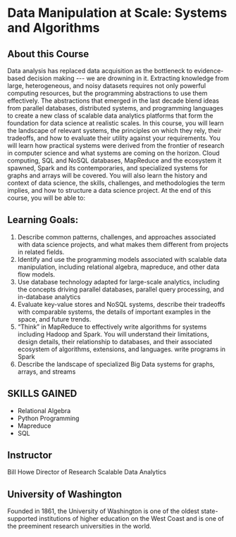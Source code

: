 # Data Manipulation at Scale: Systems and Algorithms

## About this Course
Data analysis has replaced data acquisition as the bottleneck to evidence-based decision making --- we are drowning in it.  Extracting knowledge from large, heterogeneous, and noisy datasets requires not only powerful computing resources, but the programming abstractions to use them effectively.  The abstractions that emerged in the last decade blend ideas from parallel databases, distributed systems, and programming languages to create a new class of scalable data analytics platforms that form the foundation for data science at realistic scales.
In this course, you will learn the landscape of relevant systems, the principles on which they rely, their tradeoffs, and how to evaluate their utility against your requirements. You will learn how practical systems were derived from the frontier of research in computer science and what systems are coming on the horizon.   Cloud computing, SQL and NoSQL databases, MapReduce and the ecosystem it spawned, Spark and its contemporaries, and specialized systems for graphs and arrays will be covered.
You will also learn the history and context of data science, the skills, challenges, and methodologies the term implies, and how to structure a data science project.  At the end of this course, you will be able to:


## Learning Goals: 
1. Describe common patterns, challenges, and approaches associated with data science projects, and what makes them different from projects in related fields.
2. Identify and use the programming models associated with scalable data manipulation, including relational algebra, mapreduce, and other data flow models.
3. Use database technology adapted for large-scale analytics, including the concepts driving parallel databases, parallel query processing, and in-database analytics
4. Evaluate key-value stores and NoSQL systems, describe their tradeoffs with comparable systems, the details of important examples in the space, and future trends.
5. “Think” in MapReduce to effectively write algorithms for systems including Hadoop and Spark.  You will understand their limitations, design details, their relationship to databases, and their associated ecosystem of algorithms, extensions, and languages.
write programs in Spark
6. Describe the landscape of specialized Big Data systems for graphs, arrays, and streams


## SKILLS GAINED
* Relational Algebra
* Python Programming
* Mapreduce
* SQL

## Instructor

Bill Howe
Director of Research
Scalable Data Analytics

## University of Washington
Founded in 1861, the University of Washington is one of the oldest state-supported institutions of higher education on the West Coast and is one of the preeminent research universities in the world.
